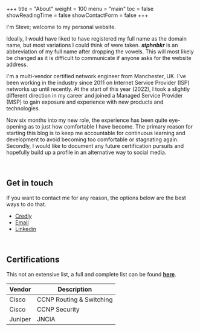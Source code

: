 +++
title = "About"
weight = 100
menu = "main"
toc = false
showReadingTime = false
showContactForm = false
+++

I'm Steve; welcome to my personal website.

Ideally, I would have liked to have registered my full name as the domain name, but most variations I could think of were taken. **_stphnbkr_** is an abbreviation of my full name after dropping the vowels. This will most likely be changed as it is difficult to communicate if anyone asks for the website address.

I'm a multi-vendor certified network engineer from Manchester, UK. I've been working in the industry since 2011 on Internet Service Provider (ISP) networks up until recently. At the start of this year (2022), I took a slightly different direction in my career and joined a Managed Service Provider (MSP) to gain exposure and experience with new products and technologies. 

Now six months into my new role, the experience has been quite eye-opening as to just how comfortable I have become. The primary reason for starting this blog is to keep me accountable for continuous learning and development to avoid becoming too comfortable or stagnating again. Secondly, I would like to document any future certification pursuits and hopefully build up a profile in an alternative way to social media. 

&nbsp;

## Get in touch

If you want to contact me for any reason, the options below are the best ways to do that.

+ [Credly](https://www.credly.com/users/stephenbaker88/badges)
+ [Email](mailto:steve@stphnbkr.com)
+ [Linkedin](https://www.linkedin.com/in/stephenbaker-/)
 
&nbsp;

## Certifications

This not an extensive list, a full and complete list can be found **[here](blog/certlsit)**.

| Vendor | Description |
|--------|-------------|
| Cisco | CCNP Routing & Switching |
| Cisco | CCNP Security |
| Juniper | JNCIA |

